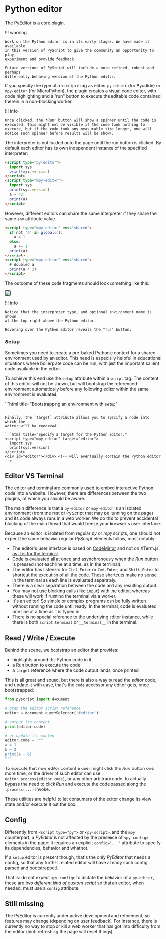 # Python editor 

The PyEditor is a core plugin.

!!! warning

    Work on the Python editor is in its early stages. We have made it available
    in this version of PyScript to give the community an opportunity to play,
    experiment and provide feedback.

    Future versions of PyScript will include a more refined, robust and perhaps
    differently behaving version of the Python editor.

If you specify the type of a `<script>` tag as either `py-editor` (for Pyodide)
or `mpy-editor` (for MicroPython), the plugin creates a visual code editor,
with code highlighting and a "run" button to execute the editable code
contained therein in a non-blocking worker.

!!! info

    Once clicked, the *Run* button will show a spinner until the code is executed. This might not be visible if the code took nothing to execute, but if the code took any measurable time longer, one will notice such spinner before results will be shown.


The interpreter is not loaded onto the page until the run button is clicked. By
default each editor has its own independent instance of the specified
interpreter:

```html title="Two editors, one with Pyodide, the other with MicroPython."
<script type="py-editor">
  import sys
  print(sys.version)
</script>
<script type="mpy-editor">
  import sys
  print(sys.version)
  a = 42
  print(a)
</script>
```

However, different editors can share the same interpreter if they share the
same `env` attribute value.

```html title="Two editors sharing the same MicroPython environment."
<script type="mpy-editor" env="shared">
  if not 'a' in globals():
    a = 1
  else:
    a += 1
  print(a)
</script>
<script type="mpy-editor" env="shared">
  # doubled a
  print(a * 2)
</script>
```

The outcome of these code fragments should look something like this:

<img src="../../assets/images/pyeditor1.gif" style="border: 1px solid black; border-radius: 0.2rem; box-shadow: var(--md-shadow-z1);"/>

!!! info

    Notice that the interpreter type, and optional environment name is shown
    at the top right above the Python editor.

    Hovering over the Python editor reveals the "run" button.

### Setup

Sometimes you need to create a pre-baked Pythonic context for a shared
environment used by an editor. This need is especially helpful in educational
situations where boilerplate code can be run, with just the important salient
code available in the editor.

To achieve this end use the `setup` attribute within a `script` tag. The
content of this editor will not be shown, but will bootstrap the referenced
environment automatically before any following editor within the same
environment is evaluated.

```html title="Bootstrapping an environment with `setup`"
<script type="mpy-editor" env="test_env" setup>
# This code will not be visible, but will run before the next editor's code is
# evaluated.
a = 1
</script>

<script type="mpy-editor" env="test_env">
# Without the "setup" attribute, this editor is visible. Because it is using
# the same env as the previous "setup" editor, the previous editor's code is
# always evaluated first.
print(a)
</script>
```

Finally, the `target` attribute allows you to specify a node into which the
editor will be rendered:

```html title="Specify a target for the Python editor."
<script type="mpy-editor" target="editor">
  import sys
  print(sys.version)
</script>
<div id="editor"></div> <!-- will eventually contain the Python editor -->
```

## Editor VS Terminal

The editor and terminal are commonly used to embed interactive Python code into
a website. However, there are differences between the two plugins, of which you
should be aware.

The main difference is that a `py-editor` or `mpy-editor` is an isolated
environment (from the rest of PyScript that may be running on the page) and
its code always runs in a web worker. We do this to prevent accidental blocking
of the main thread that would freeze your browser's user interface.

Because an editor is isolated from regular *py* or *mpy* scripts, one should
not expect the same behavior regular *PyScript* elements follow, most notably:

  * The editor's user interface is based on
    [CodeMirror](https://codemirror.net/) and not on XTerm.js
    [as it is for the terminal](../terminal).
  * Code is evaluated all at once and asynchronously when the *Run* button is
    pressed (not each line at a time, as in the terminal).
  * The editor has listeners for `Ctrl-Enter` or `Cmd-Enter`, and
    `Shift-Enter` to shortcut the execution of all the code. These shortcuts
    make no sense in the terminal as each line is evaluated separately.
  * There is a clear separation between the code and any resulting output.
  * You may not use blocking calls (like `input`) with the editor, whereas
    these will work if running the terminal via a worker.
  * It's an editor! So simple or complex programs can be fully written without
    running the code until ready. In the terminal, code is evaluated one line
    at a time as it is typed in.
  * There is no special reference to the underlying editor instance, while
    there is both `script.terminal` or `__terminal__` in the terminal.

## Read / Write / Execute

Behind the scene, we bootstrap an editor that provides:

  * highlights around the Python code in it
  * a Run button to execute the code
  * a `target` reference where the code output lands, once printed

This is all great and sound, but there is also a way to read the *editor* code, and update it with ease, that's the `code` accessor any editor gets, once bootstrapped:

```python
from pyscript import document

# grab the editor script reference
editor = document.querySelector('#editor')

# output its content
print(editor.code)

# or update its content
editor.code = """
a = 1
b = 2
print(a + b)
"""
```

To execute that new editor content a user might click the *Run* button one more time, or the driver of such editor can use `editor.process(editor.code)`, or any other arbitrary code, to actually bypass the need to click *Run* and execute the code passed along the `.process(...)` invoke.

These utilities are helpful to let consumers of the editor change its view state and/or execute it out the box.

## Config

Differently from `<script type="py">` or `<py-script>`, and the `mpy` counterpart, a *PyEditor* is not affected by the presence of `<py-config>` elements in the page: it requires an explicit `config="..."` attribute to specify its dependencies, behavior and whatnot.

If a `setup` editor is present though, that's the only *PyEditor* that needs a config, so that any further related editor will have already such config parsed and bootstrapped.

That is: do not expect `<py-config>` to dictate the behavior of a `py-editor`, these are *two different kind of custom script* so that an editor, when needed, must use a `config` attribute.


## Still missing

The PyEditor is currently under active development and refinement, so features
may change (depending on user feedback). For instance, there is currently no
way to stop or kill a web worker that has got into difficulty from the editor
(hint: refreshing the page will reset things).
